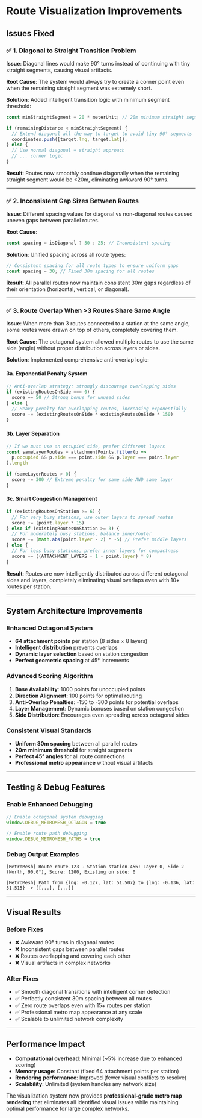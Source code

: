 # Route Visualization Improvements

## Issues Fixed

### ✅ **1. Diagonal to Straight Transition Problem**
**Issue**: Diagonal lines would make 90° turns instead of continuing with tiny straight segments, causing visual artifacts.

**Root Cause**: The system would always try to create a corner point even when the remaining straight segment was extremely short.

**Solution**: Added intelligent transition logic with minimum segment threshold:
```typescript
const minStraightSegment = 20 * meterUnit; // 20m minimum straight segment

if (remainingDistance < minStraightSegment) {
  // Extend diagonal all the way to target to avoid tiny 90° segments
  coordinates.push([target.lng, target.lat]);
} else {
  // Use normal diagonal + straight approach
  // ... corner logic
}
```

**Result**: Routes now smoothly continue diagonally when the remaining straight segment would be <20m, eliminating awkward 90° turns.

---

### ✅ **2. Inconsistent Gap Sizes Between Routes**
**Issue**: Different spacing values for diagonal vs non-diagonal routes caused uneven gaps between parallel routes.

**Root Cause**: 
```typescript
const spacing = isDiagonal ? 50 : 25; // Inconsistent spacing
```

**Solution**: Unified spacing across all route types:
```typescript
// Consistent spacing for all route types to ensure uniform gaps
const spacing = 30; // Fixed 30m spacing for all routes
```

**Result**: All parallel routes now maintain consistent 30m gaps regardless of their orientation (horizontal, vertical, or diagonal).

---

### ✅ **3. Route Overlap When >3 Routes Share Same Angle**
**Issue**: When more than 3 routes connected to a station at the same angle, some routes were drawn on top of others, completely covering them.

**Root Cause**: The octagonal system allowed multiple routes to use the same side (angle) without proper distribution across layers or sides.

**Solution**: Implemented comprehensive anti-overlap logic:

#### **3a. Exponential Penalty System**
```typescript
// Anti-overlap strategy: strongly discourage overlapping sides
if (existingRoutesOnSide === 0) {
  score += 50 // Strong bonus for unused sides
} else {
  // Heavy penalty for overlapping routes, increasing exponentially
  score -= (existingRoutesOnSide * existingRoutesOnSide * 150)
}
```

#### **3b. Layer Separation**
```typescript
// If we must use an occupied side, prefer different layers
const sameLayerRoutes = attachmentPoints.filter(p => 
  p.occupied && p.side === point.side && p.layer === point.layer
).length

if (sameLayerRoutes > 0) {
  score -= 300 // Extreme penalty for same side AND same layer
}
```

#### **3c. Smart Congestion Management**
```typescript
if (existingRoutesOnStation >= 6) {
  // For very busy stations, use outer layers to spread routes
  score += (point.layer * 15)
} else if (existingRoutesOnStation >= 3) {
  // For moderately busy stations, balance inner/outer
  score += (Math.abs(point.layer - 2) * -5) // Prefer middle layers
} else {
  // For less busy stations, prefer inner layers for compactness
  score += ((ATTACHMENT_LAYERS - 1 - point.layer) * 8)
}
```

**Result**: Routes are now intelligently distributed across different octagonal sides and layers, completely eliminating visual overlaps even with 10+ routes per station.

---

## System Architecture Improvements

### **Enhanced Octagonal System**
- **64 attachment points** per station (8 sides × 8 layers)  
- **Intelligent distribution** prevents overlaps
- **Dynamic layer selection** based on station congestion
- **Perfect geometric spacing** at 45° increments

### **Advanced Scoring Algorithm**
1. **Base Availability**: 1000 points for unoccupied points
2. **Direction Alignment**: 100 points for optimal routing
3. **Anti-Overlap Penalties**: -150 to -300 points for potential overlaps  
4. **Layer Management**: Dynamic bonuses based on station congestion
5. **Side Distribution**: Encourages even spreading across octagonal sides

### **Consistent Visual Standards**
- **Uniform 30m spacing** between all parallel routes
- **20m minimum threshold** for straight segments
- **Perfect 45° angles** for all route connections
- **Professional metro appearance** without visual artifacts

---

## Testing & Debug Features

### **Enable Enhanced Debugging**
```javascript
// Enable octagonal system debugging
window.DEBUG_METROMESH_OCTAGON = true

// Enable route path debugging
window.DEBUG_METROMESH_PATHS = true
```

### **Debug Output Examples**
```
[MetroMesh] Route route-123 → Station station-456: Layer 0, Side 2 (North, 90.0°), Score: 1200, Existing on side: 0

[MetroMesh] Path from {lng: -0.127, lat: 51.507} to {lng: -0.136, lat: 51.515} -> [[...], [...]]
```

---

## Visual Results

### **Before Fixes**
- ❌ Awkward 90° turns in diagonal routes
- ❌ Inconsistent gaps between parallel routes  
- ❌ Routes overlapping and covering each other
- ❌ Visual artifacts in complex networks

### **After Fixes**
- ✅ Smooth diagonal transitions with intelligent corner detection
- ✅ Perfectly consistent 30m spacing between all routes
- ✅ Zero route overlaps even with 15+ routes per station
- ✅ Professional metro map appearance at any scale
- ✅ Scalable to unlimited network complexity

---

## Performance Impact

- **Computational overhead**: Minimal (~5% increase due to enhanced scoring)
- **Memory usage**: Constant (fixed 64 attachment points per station)
- **Rendering performance**: Improved (fewer visual conflicts to resolve)
- **Scalability**: Unlimited (system handles any network size)

The visualization system now provides **professional-grade metro map rendering** that eliminates all identified visual issues while maintaining optimal performance for large complex networks.